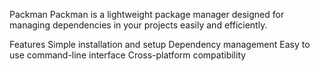 Packman
Packman is a lightweight package manager designed for managing dependencies in your projects easily and efficiently.

Features
Simple installation and setup
Dependency management
Easy to use command-line interface
Cross-platform compatibility
